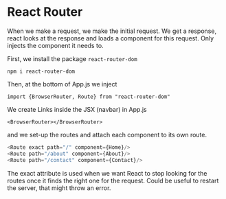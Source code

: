 # React Router

When we make a request, we make the initial request. We get a response, react looks at the response and loads a component for this request.
Only injects the component it needs to.

First, we install the package `react-router-dom`

`npm i react-router-dom`

Then, at the bottom of App.js we inject

`import {BrowserRouter, Route} from "react-router-dom"`

We create Links inside the JSX (navbar) in App.js

`<BrowserRouter></BrowserRouter>`

and we set-up the routes and attach each component to its own route.

```js
<Route exact path="/" component={Home}/>
<Route path="/about" component={About}/>
<Route path="/contact" component={Contact}/>
```

The exact attribute is used when we want React to stop looking for the routes once it finds the right one for the request.
Could be useful to restart the server, that might throw an error.
